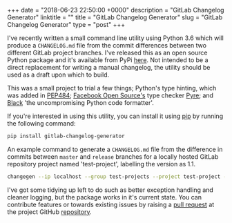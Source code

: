 +++
date = "2018-06-23 22:50:00 +0000"
description = "GitLab Changelog Generator"
linktitle = ""
title = "GitLab Changelog Generator"
slug = "GitLab Changelog Generator"
type = "post"
+++

I've recently written a small command line utility using Python 3.6 which will produce a `CHANGELOG.md` file from the commit differences between two different GitLab project branches. I've released this as an open source Python package and it's available from PyPi [here](https://pypi.org/project/pip/). Not intended to be a direct replacement for writing a manual changelog, the utility should be used as a draft upon which to build.

This was a small project to trial a few things; Python's type hinting, which was added in [PEP484](https://www.python.org/dev/peps/pep-0484/); [Facebook Open Source's](https://opensource.fb.com/) type checker [Pyre](https://pyre-check.org/); and [Black](https://github.com/ambv/black) 'the uncompromising Python code formatter'.

If you're interested in using this utility, you can install it using [pip](https://pypi.org/project/pip/) by running the following command:

```bash
pip install gitlab-changelog-generator
```

An example command to generate a `CHANGELOG.md` file from the difference in commits between `master` and `release` branches for a locally hosted GitLab repository project named 'test-project', labelling the version as 1.1.

```bash
changegen --ip localhost --group test-projects --project test-project --branches master release --version 1.1
```

I've got some tidying up left to do such as better exception handling and cleaner logging, but the package works in it's current state. You can contribute features or towards existing issues by raising a [pull request](https://help.github.com/articles/creating-a-pull-request/) at the project GitHub [repository](https://github.com/stuartmccoll/gitlab-changelog-generator).
